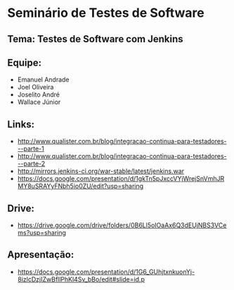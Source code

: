 # Seminário de Testes de Software
## Tema: Testes de Software com Jenkins
## Equipe:
  * Emanuel Andrade
  * Joel Oliveira
  * Joselito André
  * Wallace Júnior

## Links:
  * http://www.qualister.com.br/blog/integracao-continua-para-testadores---parte-1
  * http://www.qualister.com.br/blog/integracao-continua-para-testadores---parte-2
  * http://mirrors.jenkins-ci.org/war-stable/latest/jenkins.war
  * https://docs.google.com/presentation/d/1gkTn5pJxccVYjWrejSnVmhJRMY8uSRAYyFNbh5io0ZU/edit?usp=sharing

## Drive:
  * https://drive.google.com/drive/folders/0B6Ll5oIOaAx6Q3dEUjNBS3VCems?usp=sharing 

## Apresentação:
  * https://docs.google.com/presentation/d/1G6_GUhjtxnkuonYj-8izlcDzjIZwBfllPhKl4Sv_bBo/edit#slide=id.p
